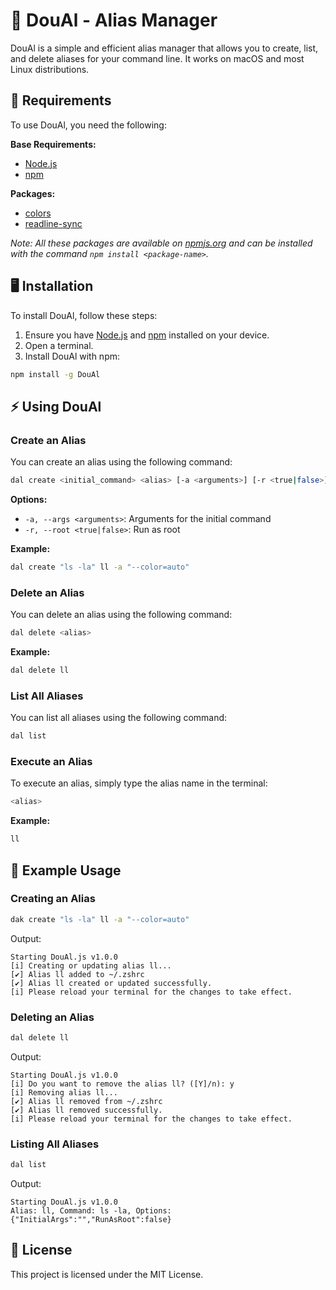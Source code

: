 # 🚀 DouAl - Alias Manager

DouAl is a simple and efficient alias manager that allows you to create, list, and delete aliases for your command line. It works on macOS and most Linux distributions.

## 📀 Requirements

To use DouAl, you need the following:

**Base Requirements:**
- [Node.js](https://nodejs.org/en)
- [npm](https://www.npmjs.com/package/npm)

**Packages:**
- [colors](https://www.npmjs.com/package/colors)
- [readline-sync](https://www.npmjs.com/package/readline-sync)

*Note: All these packages are available on [npmjs.org](https://npmjs.com) and can be installed with the command `npm install <package-name>`.*

## 🖥 Installation

To install DouAl, follow these steps:

1. Ensure you have [Node.js](https://nodejs.org/en) and [npm](https://www.npmjs.com/package/npm) installed on your device.
2. Open a terminal.
3. Install DouAl with npm:

```bash
npm install -g DouAl
```


## ⚡️ Using DouAl

### Create an Alias

You can create an alias using the following command:

```bash
dal create <initial_command> <alias> [-a <arguments>] [-r <true|false>]
```

**Options:**
- `-a, --args <arguments>`: Arguments for the initial command
- `-r, --root <true|false>`: Run as root

**Example:**

```bash
dal create "ls -la" ll -a "--color=auto"
```

### Delete an Alias

You can delete an alias using the following command:

```bash
dal delete <alias>
```

**Example:**

```bash
dal delete ll
```

### List All Aliases

You can list all aliases using the following command:

```bash
dal list
```

### Execute an Alias

To execute an alias, simply type the alias name in the terminal:

```bash
<alias>
```

**Example:**

```bash
ll
```

## 📝 Example Usage

### Creating an Alias

```bash
dak create "ls -la" ll -a "--color=auto"
```

Output:

```
Starting DouAl.js v1.0.0
[i] Creating or updating alias ll...
[✔] Alias ll added to ~/.zshrc
[✔] Alias ll created or updated successfully.
[i] Please reload your terminal for the changes to take effect.
```

### Deleting an Alias

```bash
dal delete ll
```

Output:

```
Starting DouAl.js v1.0.0
[i] Do you want to remove the alias ll? ([Y]/n): y
[i] Removing alias ll...
[✔] Alias ll removed from ~/.zshrc
[✔] Alias ll removed successfully.
[i] Please reload your terminal for the changes to take effect.
```

### Listing All Aliases

```bash
dal list
```

Output:

```
Starting DouAl.js v1.0.0
Alias: ll, Command: ls -la, Options: {"InitialArgs":"","RunAsRoot":false}
```

## 📝 License

This project is licensed under the MIT License.
